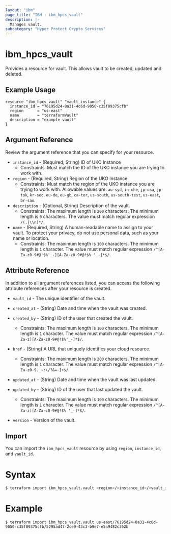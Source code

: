 ```yaml
---
layout: "ibm"
page_title: "IBM : ibm_hpcs_vault"
description: |-
  Manages vault.
subcategory: "Hyper Protect Crypto Services"
---
```


# ibm_hpcs_vault

Provides a resource for vault. This allows vault to be created, updated and deleted.

## Example Usage

```hcl
resource "ibm_hpcs_vault" "vault_instance" {
  instance_id = "76195d24-8a31-4c6d-9050-c35f09375cfb"
  region      = "us-east"
  name        = "terraformVault"
  description = "example vault"
}
```

## Argument Reference

Review the argument reference that you can specify for your resource.

* `instance_id` - (Required, String) ID of UKO Instance
  * Constraints: Must match the ID of the UKO instance you are trying to work with.
* `region` - (Required, String) Region of the UKO Instance
  * Constraints: Must match the region of the UKO instance you are trying to work with. Allowable values are: `au-syd`, `in-che`, `jp-osa`, `jp-tok`, `kr-seo`, `eu-de`, `eu-gb`, `ca-tor`, `us-south`, `us-south-test`, `us-east`, `br-sao`.
* `description` - (Optional, String) Description of the vault.
  * Constraints: The maximum length is `200` characters. The minimum length is `0` characters. The value must match regular expression `/(.|\\n)*/`.
* `name` - (Required, String) A human-readable name to assign to your vault. To protect your privacy, do not use personal data, such as your name or location.
  * Constraints: The maximum length is `100` characters. The minimum length is `1` character. The value must match regular expression `/^[A-Za-z0-9#@!$%'_-][A-Za-z0-9#@!$% '_-]*$/`.

## Attribute Reference

In addition to all argument references listed, you can access the following attribute references after your resource is created.

* `vault_id` - The unique identifier of the vault.
* `created_at` - (String) Date and time when the vault was created.
* `created_by` - (String) ID of the user that created the vault.
  * Constraints: The maximum length is `100` characters. The minimum length is `1` character. The value must match regular expression `/^[A-Za-z][A-Za-z0-9#@!$%'_-]*$/`.
* `href` - (String) A URL that uniquely identifies your cloud resource.
  * Constraints: The maximum length is `200` characters. The minimum length is `1` character. The value must match regular expression `/^[A-Za-z0-9._~:\/?&=-]+$/`.
* `updated_at` - (String) Date and time when the vault was last updated.
* `updated_by` - (String) ID of the user that last updated the vault.
  * Constraints: The maximum length is `100` characters. The minimum length is `1` character. The value must match regular expression `/^[A-Za-z][A-Za-z0-9#@!$% '_-]*$/`.

* `version` - Version of the vault.

## Import

You can import the `ibm_hpcs_vault` resource by using `region`, `instance_id`, and `vault_id`.

# Syntax
```bash
$ terraform import ibm_hpcs_vault.vault <region>/<instance_id>/<vault_id>
```

# Example
```
$ terraform import ibm_hpcs_vault.vault us-east/76195d24-8a31-4c6d-9050-c35f09375cfb/5295ad47-2ce9-43c3-b9e7-e5a9482c362b
```
